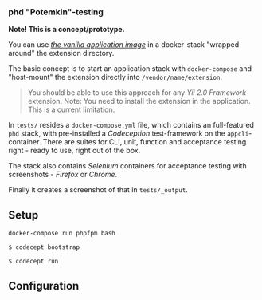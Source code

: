 ### phd "Potemkin"-testing

**Note! This is a concept/prototype.**

You can use *[the vanilla application image](https://github.com/dmstr/docker-yii2-app)* in a docker-stack "wrapped around" the extension directory.

The basic concept is to start an application stack with `docker-compose` and "host-mount" the extension directly into `/vendor/name/extension`.

> You should be able to use this approach for any *Yii 2.0 Framework* extension. Note: You need to install the extension in the application. This is a current limitation. 

In `tests/` resides a `docker-compose.yml` file, which contains an full-featured `phd` stack, with pre-installed a *Codeception* test-framework on the `appcli`-container.
There are suites for CLI, unit, function and acceptance testing right - ready to use, right out of the box.
 
The stack also contains *Selenium* containers for acceptance testing with screenshots - *Firefox* or *Chrome*.

Finally it creates a screenshot of that in `tests/_output`. 


Setup
-----

    docker-compose run phpfpm bash
   
    $ codecept bootstrap

    $ codecept run

Configuration
-------------

